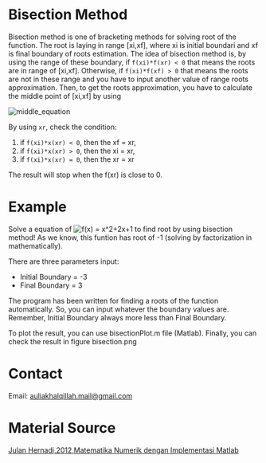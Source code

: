 # Bisection Method
Bisection method is one of bracketing methods for solving root of the function. The root is laying in range [xi,xf], where xi is initial boundari and xf is final boundary of roots estimation. The idea of bisection method is, by using the range of these boundary, if `f(xi)*f(xr) < 0` that means the roots are in range of [xi,xf]. Otherwise, if `f(xi)*f(xf) > 0` that means the roots are not in these range and you have to input another value of range roots approximation. Then, to get the roots approximation, you have to calculate the middle point of [xi,xf] by using

![middle_equation](https://i.upmath.me/svg/xr%20%3D%20%7B(x_i%2Bx_f)%5Cover2%7D)

By using `xr`, check the condition:

1. if `f(xi)*x(xr) < 0`, then the xf = xr,
2. if `f(xi)*x(xr) > 0`, then the xi = xr,
3. if `f(xi)*x(xr) = 0`, then the xr = xr

The result will stop when the f(xr) is close to 0.
# Example
Solve a equation of ![f(x) = x^2+2x+1](https://i.upmath.me/svg/f(x)%20%3D%20x%5E2%2B2x%2B1) to find root by using bisection method! As we know, this funtion has root of -1 (solving by factorization in mathematically). 

There are three parameters input:
 - Initial Boundary = -3
 - Final Boundary = 3

The program has been written for finding a roots of the function automatically. So, you can input whatever the boundary values are. Remember, Initial Boundary always more less than Final Boundary.

To plot the result, you can use bisectionPlot.m file (Matlab). Finally, you can check the result in figure bisection.png 
# Contact
Email: auliakhalqillah.mail@gmail.com
# Material Source
[Julan Hernadi,2012,Matematika Numerik dengan Implementasi Matlab](http://andipublisher.com/produk-1012004497-matematika-numerik-dengan-implementasi-m.html)
